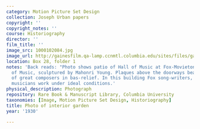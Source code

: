 ```yaml
---
category: Motion Picture Set Design
collection: Joseph Urban papers
copyright: ''
copyright_notes: ''
course: Historiography
director: ''
film_title: ''
image_src: 1000102084.jpg
image_url: http://gainesfilm.qa-lamp.ccnmtl.columbia.edu/sites/files/gainesfilm/images/1000102084.jpg
location: Box 28, folder 1
notes: 'Back reads: "Photo shows patio of Hall of Music at Fox-Movietone City. Muse
  of Music, sculptured by Mahonri Young. Plaques above the doorways bear the likeness
  of great composers in bas-relief. In this building Fox song-writers, composers and
  musicians work under ideal conditions.'
physical_description: Photograph
repository: Rare Book & Manuscript Library, Columbia University
taxonomies: [Image, Motion Picture Set Design, Historiography]
title: Photo of interior garden
year: '1930'

---
```

